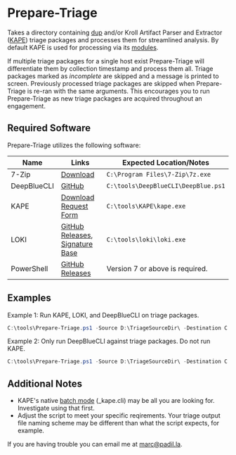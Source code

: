 # Prepare-Triage

Takes a directory containing [dup](https://tzworks.net/prototype_page.php?proto_id=37) and/or Kroll Artifact Parser and Extractor ([KAPE](https://www.kroll.com/en/services/cyber-risk/investigate-and-respond/kroll-artifact-parser-extractor-kape)) triage packages and processes them for streamlined analysis. By default KAPE is used for processing via its [modules](https://ericzimmerman.github.io/KapeDocs/#!Pages\2.2-Modules.md).

If multiple triage packages for a single host exist Prepare-Triage will differentiate them by collection timestamp and process them all. Triage packages marked as *incomplete* are skipped and a message is printed to screen. Previously processed triage packages are skipped when Prepare-Triage is re-ran with the same arguments. This encourages you to run Prepare-Triage as new triage packages are acquired throughout an engagement.

## Required Software

Prepare-Triage utilizes the following software:

|Name|Links|Expected Location/Notes|
|----|----|----|
|7-Zip|[Download](https://www.7-zip.org/download.html)|`C:\Program Files\7-Zip\7z.exe`|
|DeepBlueCLI|[GitHub](https://github.com/sans-blue-team/DeepBlueCLI)|`C:\tools\DeepBlueCLI\DeepBlue.ps1`|
|KAPE|[Download Request Form](https://www.kroll.com/en/services/cyber-risk/investigate-and-respond/kroll-artifact-parser-extractor-kape)|`C:\tools\KAPE\kape.exe`|
|LOKI|[GitHub Releases](https://github.com/Neo23x0/Loki/releases), [Signature Base](https://github.com/Neo23x0/signature-base)|`C:\tools\loki\loki.exe`|
|PowerShell|[GitHub Releases](https://github.com/PowerShell/powershell/releases)|Version 7 or above is required.|

## Examples

Example 1: Run KAPE, LOKI, and DeepBlueCLI on triage packages.

```PowerShell
C:\tools\Prepare-Triage.ps1 -Source D:\TriageSourceDir\ -Destination C:\OutputDir\ -Scans Loki,DeepBlueCLI
```

Example 2: Only run DeepBlueCLI against triage packages. Do not run KAPE.

```PowerShell
C:\tools\Prepare-Triage.ps1 -Source D:\TriageSourceDir\ -Destination C:\OutputDir\ -Scans DeepBlueCLI -NoKape
```

## Additional Notes

- KAPE's native [batch mode](https://ericzimmerman.github.io/KapeDocs/#!Pages\3.1-Batch-mode.md) (\_kape.cli) may be all you are looking for. Investigate using that first.
- Adjust the script to meet your specific reqirements. Your triage output file naming scheme may be different than what the script expects, for example.

If you are having trouble you can email me at [marc@padil.la](mailto:marc@padil.la).